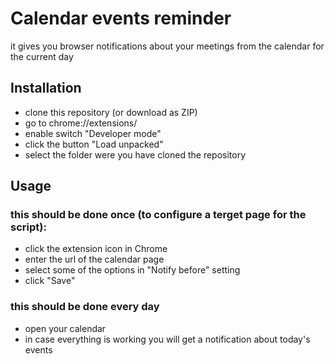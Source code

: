 # Calendar events reminder
it gives you browser notifications about your meetings from the calendar for the current day

## Installation
- clone this repository (or download as ZIP)
- go to chrome://extensions/
- enable switch "Developer mode"
- click the button "Load unpacked"
- select the folder were you have cloned the repository

## Usage
### this should be done once (to configure a terget page for the script):
- click the extension icon in Chrome
- enter the url of the calendar page
- select some of the options in "Notify before" setting
- click "Save"
### this should be done every day
- open your calendar
- in case everything is working you will get a notification about today's events
